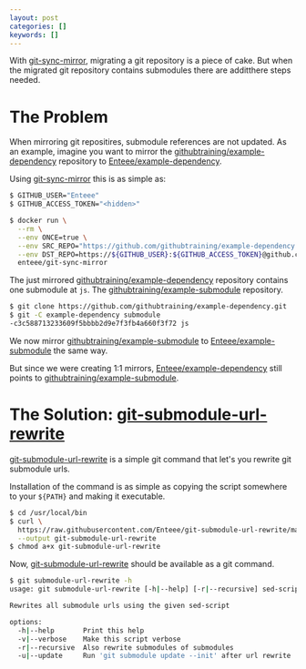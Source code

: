 ```yaml
---
layout: post
categories: []
keywords: []
---
```


With [git-sync-mirror], migrating a git repository is a piece of cake. But
when the migrated git repository contains submodules there are additthere steps
needed.

# The Problem

When mirroring git repositires, submodule references are not updated. As an
example, imagine you want to mirror the [githubtraining/example-dependency] 
repository to [Enteee/example-dependency].

Using [git-sync-mirror] this is as simple as:

```sh
$ GITHUB_USER="Enteee"
$ GITHUB_ACCESS_TOKEN="<hidden>"

$ docker run \
  --rm \
  --env ONCE=true \
  --env SRC_REPO="https://github.com/githubtraining/example-dependency.git" \
  --env DST_REPO=https://${GITHUB_USER}:${GITHUB_ACCESS_TOKEN}@github.com/Enteee/example-dependency.git \
  enteee/git-sync-mirror
```

The just mirrored [githubtraining/example-dependency] repository contains one submodule at `js`.
The [githubtraining/example-submodule] repository.

```sh
$ git clone https://github.com/githubtraining/example-dependency.git
$ git -C example-dependency submodule
-c3c588713233609f5bbbb2d9e7f3fb4a660f3f72 js
````

We now mirror [githubtraining/example-submodule] to [Enteee/example-submodule] the same way.

But since we were creating 1:1 mirrors, [Enteee/example-dependency] still points to [githubtraining/example-submodule].

# The Solution: [git-submodule-url-rewrite]

[git-submodule-url-rewrite] is a simple git command that let's you rewrite git
submodule urls.

Installation of the command is as simple as copying the script somewhere to
your `${PATH}` and making it executable.

```sh
$ cd /usr/local/bin
$ curl \
  https://raw.githubusercontent.com/Enteee/git-submodule-url-rewrite/master/git-submodule-url-rewrite \
  --output git-submodule-url-rewrite 
$ chmod a+x git-submodule-url-rewrite
```

Now, [git-submodule-url-rewrite] should be available as a git command.

```sh
$ git submodule-url-rewrite -h
usage: git submodule-url-rewrite [-h|--help] [-r|--recursive] sed-script

Rewrites all submodule urls using the given sed-script

options:
  -h|--help       Print this help
  -v|--verbose    Make this script verbose
  -r|--recursive  Also rewrite submodules of submodules
  -u|--update     Run 'git submodule update --init' after url rewrite
```

[git-sync-mirror]:https://hub.docker.com/r/enteee/git-sync-mirror
[githubtraining/example-dependency]:https://github.com/githubtraining/example-dependency.git
[githubtraining/example-submodule]:https://github.com/githubtraining/example-submodule/tree/c3c588713233609f5bbbb2d9e7f3fb4a660f3f72
[Enteee/example-dependency]:https://github.com/Enteee/example-dependency.git
[Enteee/example-submodule]:https://github.com/Enteee/example-submodule.git

[git-submodule-url-rewrite]:https://github.com/Enteee/git-submodule-url-rewrite
